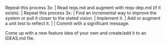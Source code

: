 Repeat this process 3x:
|    Read reqs.md and augment with reqs-dep.md (if it exists).
|    Repeat this process 3x:
|        Find an incremental way to improve the system or pull it closer to the stated vision.
|        Implement it.
|        Add or augment a unit test to reflect it.
|
|    Commit with a significant message.

Come up with a new feature idea of your own and create/add it to an IDEAS.md file.